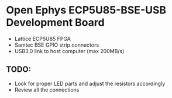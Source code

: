 # Open Ephys ECP5U85-BSE-USB Development Board

- Lattice ECP5U85 FPGA
- Samtec BSE GPIO strip connectors
- USB3.0 link to host computer (max 200MB/s)

## TODO:
- Look for proper LED parts and adjust the resistors accordingly
- Review all the connections
